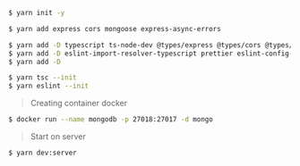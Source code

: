 ```bash
$ yarn init -y
```
```bash
$ yarn add express cors mongoose express-async-errors
```
```bash
$ yarn add -D typescript ts-node-dev @types/express @types/cors @types/mongoose eslint@6.8.0
$ yarn add -D eslint-import-resolver-typescript prettier eslint-config-prettier eslint-plugin-prettier
$ yarn add -D
```
```bash
$ yarn tsc --init
$ yarn eslint --init
```
> Creating container docker
```bash
$ docker run --name mongodb -p 27018:27017 -d mongo
```
> Start on server
```bash
$ yarn dev:server
```


